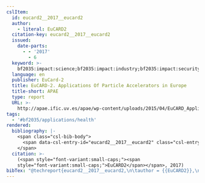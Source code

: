 ```yaml
---
cslItem:
  id: eucard2__2017__eucard2
  author:
    - literal: EuCARD2
  citation-key: eucard2__2017__eucard2
  issued:
    date-parts:
      - - '2017'
        - 6
  keyword: >-
    bf2035:impact:science;bf2035:impact:industry;bf2035:impact:security;impact;#collection/D./related-strategies;#bf2035/applications/health
  language: en
  publisher: EuCard-2
  title: EuCARD-2. Applications Of Particle Accelerators in Europe
  title-short: APAE
  type: report
  URL: >-
    http://apae.ific.uv.es/apae/wp-content/uploads/2015/04/EuCARD_Applications-of-Accelerators-2017.pdf
tags:
  - '#bf2035/applications/health'
rendered:
  bibliography: |-
    <span class="csl-bib-body">
      <span data-csl-entry-id="eucard2__2017__eucard2" class="csl-entry"><span class='author-bib'>EuCARD2</span>. <span class='date-bib'>(2017)</span>. <span class='title'><i><b><span style="font-style:normal;">EuCARD-2. Applications Of Particle Accelerators in Europe</span></b></i></span>. EuCard-2. <span class='URL'><a href='http://apae.ific.uv.es/apae/wp-content/uploads/2015/04/EuCARD_Applications-of-Accelerators-2017.pdf'>LINK</a></span></span>
    </span>
  citation: >-
    (<span style="font-variant:small-caps;"><span
    style="font-variant:small-caps;">EuCARD2</span></span>, 2017)
bibTex: "@techreport{eucard2__2017__eucard2,\n\tauthor = {{EuCARD2}},\n\tyear = {2017},\n\tmonth = {6},\n\tinstitution = {EuCard-2},\n\ttitle = {EuCARD-2. {Applications} {Of} {Particle} {Accelerators} in {Europe}},\n\turl = {http://apae.ific.uv.es/apae/wp-content/uploads/2015/04/EuCARD_Applications-of-Accelerators-2017.pdf},\n}\n\n"
---
```

